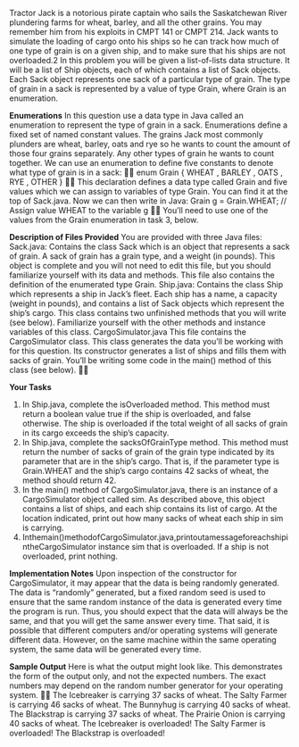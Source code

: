 Tractor Jack is a notorious pirate captain who sails the Saskatchewan River plundering farms for wheat, barley, and all the other grains. You may remember him from his exploits in CMPT 141 or CMPT 214. Jack wants to simulate the loading of cargo onto his ships so he can track how much of one type of grain is on a given ship, and to make sure that his ships are not overloaded.2
In this problem you will be given a list-of-lists data structure. It will be a list of Ship objects, each of which contains a list of Sack objects. Each Sack object represents one sack of a particular type of grain.
The type of grain in a sack is represented by a value of type Grain, where Grain is an enumeration. 

**Enumerations**
In this question use a data type in Java called an enumeration to represent the type of grain in a sack.
Enumerations define a fixed set of named constant values. The grains Jack most commonly plunders
are wheat, barley, oats and rye so he wants to count the amount of those four grains separately. Any
other types of grain he wants to count together. We can use an enumeration to define five constants
to denote what type of grain is in a sack:

enum Grain {
WHEAT , BARLEY , OATS , RYE , OTHER
}

This declaration defines a data type called Grain and five values which we can assign to variables of type Grain. You can find it at the top of Sack.java. Now we can then write in Java:
Grain g = Grain.WHEAT; // Assign value WHEAT to the variable g 
You’ll need to use one of the values from the Grain enumeration in task 3, below. 

**Description of Files Provided**
You are provided with three Java files:
Sack.java: Contains the class Sack which is an object that represents a sack of grain. A sack of grain has a grain type, and a weight (in pounds). This object is complete and you will not need to edit this file, but you should familiarize yourself with its data and methods. This file also contains the definition of the enumerated type Grain.
Ship.java: Contains the class Ship which represents a ship in Jack’s fleet. Each ship has a name, a capacity (weight in pounds), and contains a list of Sack objects which represent the ship’s cargo. This class contains two unfinished methods that you will write (see below). Familiarize yourself with the other methods and instance variables of this class.
CargoSimulator.java This file contains the CargoSimulator class. This class generates the data you’ll be working with for this question. Its constructor generates a list of ships and fills them with sacks of grain. You’ll be writing some code in the main() method of this class (see below).


**Your Tasks**
1. In Ship.java, complete the isOverloaded method. This method must return a boolean value true if the ship is overloaded, and false otherwise. The ship is overloaded if the total weight of all sacks of grain in its cargo exceeds the ship’s capacity.
2. In Ship.java, complete the sacksOfGrainType method. This method must return the number of sacks of grain of the grain type indicated by its parameter that are in the ship’s cargo. That is, if the parameter type is Grain.WHEAT and the ship’s cargo contains 42 sacks of wheat, the method should return 42.
3. In the main() method of CargoSimulator.java, there is an instance of a CargoSimulator object called sim. As described above, this object contains a list of ships, and each ship contains its list of cargo. At the location indicated, print out how many sacks of wheat each ship in sim is carrying.
4. Inthemain()methodofCargoSimulator.java,printoutamessageforeachshipintheCargoSimulator instance sim that is overloaded. If a ship is not overloaded, print nothing.
   
**Implementation Notes**
Upon inspection of the constructor for CargoSimulator, it may appear that the data is being randomly generated. The data is “randomly” generated, but a fixed random seed is used to ensure that the same random instance of the data is generated every time the program is run. Thus, you should expect that the data will always be the same, and that you will get the same answer every time. That said, it is possible that different computers and/or operating systems will generate different data. However, on the same machine within the same operating system, the same data will be generated every time.

**Sample Output**
Here is what the output might look like. This demonstrates the form of the output only, and not
the expected numbers. The exact numbers may depend on the random number generator for your
operating system.

The Icebreaker is carrying 37 sacks of wheat. The Salty Farmer is carrying 46 sacks of wheat. The Bunnyhug is carrying 40 sacks of wheat.
The Blackstrap is carrying 37 sacks of wheat. The Prairie Onion is carrying 40 sacks of wheat. The Icebreaker is overloaded!
The Salty Farmer is overloaded!
The Blackstrap is overloaded!
